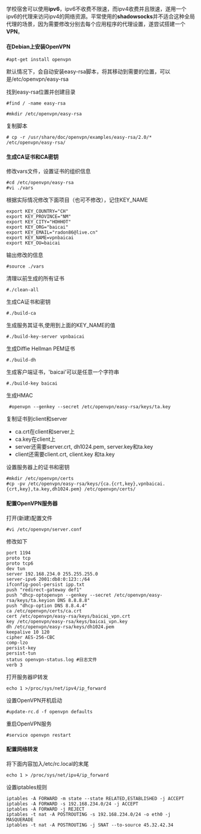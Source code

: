 

学校宿舍可以使用**ipv6**，ipv6不收费不限速，而ipv4收费并且限速，遂用一个ipv6的代理来访问ipv4的网络资源。平常使用的**shadowsocks**并不适合这种全局代理的场景，因为需要修改分别去每个应用程序的代理设置，遂尝试搭建一个**VPN**。



#### 在Debian上安装OpenVPN

 `#apt-get install openvpn`

默认情况下，会自动安装easy-rsa脚本，将其移动到需要的位置，可以是/etc/openvpn/easy-rsa

找到easy-rsa位置并创建目录

`#find / -name easy-rsa` 

`#mkdir /etc/openvpn/easy-rsa  `

复制脚本

`# cp -r /usr/share/doc/openvpn/examples/easy-rsa/2.0/* /etc/openvpn/easy-rsa/`



#### 生成CA证书和CA密钥

修改vars文件，设置证书的组织信息

```
#cd /etc/openvpn/easy-rsa
#vi ./vars
```



根据实际情况修改下面项目（也可不修改），记住KEY_NAME

```
export KEY_COUNTRY="CH"
export KEY_PROVINCE="NM"
export KEY_CITY="HOHHOT"
export KEY_ORG="baicai"
export KEY_EMAIL="radon86@live.cn"
export KEY_NAME=vpnbaicai
export KEY_OU=baicai
```

输出修改的信息

`#source ./vars`

清理以前生成的所有证书

`#./clean-all`

生成CA证书和密钥

`#./build-ca`

生成服务其证书,使用到上面的KEY_NAME的值

`#./build-key-server vpnbaicai`

生成Diffie Hellman PEM证书

`#./build-dh`

生成客户端证书，'baicai'可以是任意一个字符串

`#./build-key baicai`

生成HMAC

` #openvpn --genkey --secret /etc/openvpn/easy-rsa/keys/ta.key`

复制证书到client和server

* ca.crt在client和server上
* ca.key在client上
* server还需要server.crt, dh1024.pem, server.key和ta.key
* client还需要client.crt, client.key 和ta.key

设置服务器上的证书和密钥

```
#mkdir /etc/openvpn/certs
#cp -pv /etc/openvpn/easy-rsa/keys/{ca.{crt,key},vpnbaicai.{crt,key},ta.key,dh1024.pem} /etc/openvpn/certs/
```



#### 配置OpenVPN服务器

打开(新建)配置文件

`#vi /etc/openvpn/server.conf`

修改如下

```
port 1194
proto tcp
proto tcp6
dev tun
server 192.168.234.0 255.255.255.0
server-ipv6 2001:db8:0:123::/64
ifconfig-pool-persist ipp.txt
push "redirect-gateway def1" 
push "dhcp-optopenvpn --genkey --secret /etc/openvpn/easy-rsa/keys/ta.keyion DNS 8.8.8.8"
push "dhcp-option DNS 8.8.4.4"
ca /etc/openvpn/certs/ca.crt
cert /etc/openvpn/easy-rsa/keys/baicai_vpn.crt
key /etc/openvpn/easy-rsa/keys/baicai_vpn.key
dh /etc/openvpn/easy-rsa/keys/dh1024.pem
keepalive 10 120
cipher AES-256-CBC 
comp-lzo
persist-key
persist-tun
status openvpn-status.log #日志文件
verb 3
```

打开服务器IP转发

`echo 1 >/proc/sys/net/ipv4/ip_forward`

设置OpenVPN开机启动

`#update-rc.d -f openvpn defaults`

重启OpenVPN服务

`#service openvpn restart`

#### 配置网络转发

将下面内容加入/etc/rc.local的末尾

```
echo 1 > /proc/sys/net/ipv4/ip_forward
```

设置iptables规则

```
iptables -A FORWARD -m state --state RELATED,ESTABLISHED -j ACCEPT
iptables -A FORWARD -s 192.168.234.0/24 -j ACCEPT
iptables -A FORWARD -j REJECT
iptables -t nat -A POSTROUTING -s 192.168.234.0/24 -o eth0 -j MASQUERADE
iptables -t nat -A POSTROUTING -j SNAT --to-source 45.32.42.34
```











